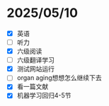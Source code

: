 # 2025/05/10

- [x] 英语
- [ ] 听力
- [x] 六级阅读
- [ ] 六级翻译学习
- [x] 测试网站运行
- [ ] organ aging想想怎么继续下去
- [x] 看一篇文献
- [x] 机器学习回归4-5节